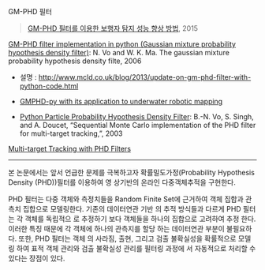 
GM-PHD 필터

> [GM-PHD 필터를 이용한 보행자 탐지 성능 향상 방법](http://www.dbpia.co.kr/Article/NODE06594856), 2015


[GM-PHD filter implementation in python (Gaussian mixture probability hypothesis density filter)](https://github.com/danstowell/gmphd): N. Vo and W. K. Ma. The gaussian mixture probability hypothesis density filte, 2006
- 설명 : http://www.mcld.co.uk/blog/2013/update-on-gm-phd-filter-with-python-code.html
- [GMPHD-py with its application to underwater robotic mapping](https://github.com/tfabbri/gmphd-py)

- [Python Particle Probability Hypothesis Density Filter](): B.-N. Vo, S. Singh, and A. Doucet, “Sequential Monte Carlo implementation     of the PHD filter for multi-target tracking,”, 2003


[Multi-target Tracking with PHD Filters](https://www.math.u-bordeaux.fr/~mpace/PhdFiltering.html)

---

본 논문에서는 앞서 언급한 문제를 극복하고자 확률밀도가정(Probability Hypothesis Density (PHD))필터를 이용하여 영
상기반의 온라인 다중객체추적을 구현한다. 

PHD 필터는 다중 객체와 측정치들을 Random Finite Set에 근거하여 객체 집합과 관측치 집합으로 모델링한다. 기존의 데이터연관 기반
의 추적 방식들과 다르게 PHD 필터는 각 객체를 독립적으
로 추정하기 보다 객체들을 하나의 집합으로 고려하여 추정
한다. 이러한 특징 때문에 각 객체에 하나의 관측지를 할당
하는 데이터연관 부분이 불필요하다. 또한, PHD 필터는 객체
의 사라짐, 출현, 그리고 검출 불확실성을 확률적으로 모델링
하여 표적 객체 관리와 검출 불확실성 관리를 필터링 과정에
서 자동적으로 처리할 수 있다는 장점이 있다.

